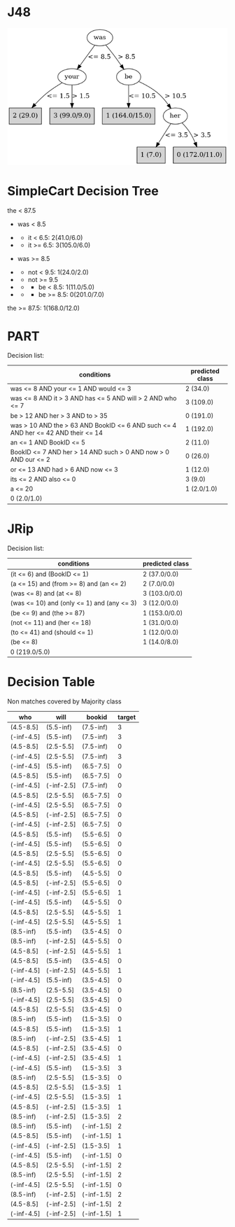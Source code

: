 # J48

![](last_J48_graph.png)

# SimpleCart Decision Tree

the < 87.5

* was < 8.5

*   * it < 6.5: 2(41.0/6.0)

*   * it >= 6.5: 3(105.0/6.0)

* was >= 8.5

*   * not < 9.5: 1(24.0/2.0)

*   * not >= 9.5

*   *   * be < 8.5: 1(11.0/5.0)

*   *   * be >= 8.5: 0(201.0/7.0)

the >= 87.5: 1(168.0/12.0)

# PART

Decision list:

conditions|predicted class
---|---
was <= 8 AND your <= 1 AND would <= 3| 2 (34.0)
was <= 8 AND it > 3 AND has <= 5 AND will > 2 AND who <= 7| 3 (109.0)
be > 12 AND her > 3 AND to > 35| 0 (191.0)
was > 10 AND the > 63 AND BookID <= 6 AND such <= 4 AND her <= 42 AND their <= 14| 1 (192.0)
an <= 1 AND BookID <= 5| 2 (11.0)
BookID <= 7 AND her > 14 AND such > 0 AND now > 0 AND our <= 2| 0 (26.0)
or <= 13 AND had > 6 AND now <= 3| 1 (12.0)
its <= 2 AND also <= 0| 3 (9.0)
a <= 20| 1 (2.0/1.0)
| 0 (2.0/1.0)


# JRip

Decision list:

conditions|predicted class
---|---
(it <= 6) and (BookID <= 1)|2 (37.0/0.0)
(a <= 15) and (from >= 8) and (an <= 2)|2 (7.0/0.0)
(was <= 8) and (at <= 8)|3 (103.0/0.0)
(was <= 10) and (only <= 1) and (any <= 3)|3 (12.0/0.0)
(be <= 9) and (the >= 87)|1 (153.0/0.0)
(not <= 11) and (her <= 18)|1 (31.0/0.0)
(to <= 41) and (should <= 1)|1 (12.0/0.0)
(be <= 8)|1 (14.0/8.0)
|0 (219.0/5.0)


# Decision Table

Non matches covered by Majority class

who|will|bookid|target
---|---|---|---
(4.5-8.5]|(5.5-inf)|(7.5-inf)|3
(-inf-4.5]|(5.5-inf)|(7.5-inf)|3
(4.5-8.5]|(2.5-5.5]|(7.5-inf)|0
(-inf-4.5]|(2.5-5.5]|(7.5-inf)|3
(-inf-4.5]|(5.5-inf)|(6.5-7.5]|0
(4.5-8.5]|(5.5-inf)|(6.5-7.5]|0
(-inf-4.5]|(-inf-2.5]|(7.5-inf)|0
(4.5-8.5]|(2.5-5.5]|(6.5-7.5]|0
(-inf-4.5]|(2.5-5.5]|(6.5-7.5]|0
(4.5-8.5]|(-inf-2.5]|(6.5-7.5]|0
(-inf-4.5]|(-inf-2.5]|(6.5-7.5]|0
(4.5-8.5]|(5.5-inf)|(5.5-6.5]|0
(-inf-4.5]|(5.5-inf)|(5.5-6.5]|0
(4.5-8.5]|(2.5-5.5]|(5.5-6.5]|0
(-inf-4.5]|(2.5-5.5]|(5.5-6.5]|0
(4.5-8.5]|(5.5-inf)|(4.5-5.5]|0
(4.5-8.5]|(-inf-2.5]|(5.5-6.5]|0
(-inf-4.5]|(-inf-2.5]|(5.5-6.5]|1
(-inf-4.5]|(5.5-inf)|(4.5-5.5]|0
(4.5-8.5]|(2.5-5.5]|(4.5-5.5]|1
(-inf-4.5]|(2.5-5.5]|(4.5-5.5]|1
(8.5-inf)|(5.5-inf)|(3.5-4.5]|0
(8.5-inf)|(-inf-2.5]|(4.5-5.5]|0
(4.5-8.5]|(-inf-2.5]|(4.5-5.5]|1
(4.5-8.5]|(5.5-inf)|(3.5-4.5]|0
(-inf-4.5]|(-inf-2.5]|(4.5-5.5]|1
(-inf-4.5]|(5.5-inf)|(3.5-4.5]|0
(8.5-inf)|(2.5-5.5]|(3.5-4.5]|0
(-inf-4.5]|(2.5-5.5]|(3.5-4.5]|0
(4.5-8.5]|(2.5-5.5]|(3.5-4.5]|0
(8.5-inf)|(5.5-inf)|(1.5-3.5]|0
(4.5-8.5]|(5.5-inf)|(1.5-3.5]|1
(8.5-inf)|(-inf-2.5]|(3.5-4.5]|1
(4.5-8.5]|(-inf-2.5]|(3.5-4.5]|0
(-inf-4.5]|(-inf-2.5]|(3.5-4.5]|1
(-inf-4.5]|(5.5-inf)|(1.5-3.5]|3
(8.5-inf)|(2.5-5.5]|(1.5-3.5]|0
(4.5-8.5]|(2.5-5.5]|(1.5-3.5]|1
(-inf-4.5]|(2.5-5.5]|(1.5-3.5]|1
(4.5-8.5]|(-inf-2.5]|(1.5-3.5]|1
(8.5-inf)|(-inf-2.5]|(1.5-3.5]|2
(8.5-inf)|(5.5-inf)|(-inf-1.5]|2
(4.5-8.5]|(5.5-inf)|(-inf-1.5]|1
(-inf-4.5]|(-inf-2.5]|(1.5-3.5]|1
(-inf-4.5]|(5.5-inf)|(-inf-1.5]|0
(4.5-8.5]|(2.5-5.5]|(-inf-1.5]|2
(8.5-inf)|(2.5-5.5]|(-inf-1.5]|2
(-inf-4.5]|(2.5-5.5]|(-inf-1.5]|0
(8.5-inf)|(-inf-2.5]|(-inf-1.5]|2
(4.5-8.5]|(-inf-2.5]|(-inf-1.5]|2
(-inf-4.5]|(-inf-2.5]|(-inf-1.5]|1


